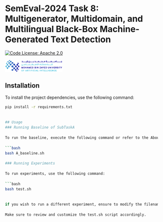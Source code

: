 # SemEval-2024 Task 8: Multigenerator, Multidomain, and Multilingual Black-Box Machine-Generated Text Detection

[![Code License: Apache 2.0](https://img.shields.io/badge/License-Apache_2.0-green.svg)](https://raw.githubusercontent.com/mbzuai-nlp/SemEval2024-task8/subtask_A_and_B/LICENSE)

<p align="left" float="left">
  <img src="images/MBZUAI-logo.png" height="40" />
</p>

## Installation

To install the project dependencies, use the following command:

```bash
pip install -r requirements.txt


## Usage
### Running Baseline of SubTaskA

To run the baseline, execute the following command or refer to the AboutTask.md file for more details:

```bash
bash A_baseline.sh

### Running Experiments

To run experiments, use the following command:

```bash
bash test.sh


if you wish to run a different experiment, ensure to modify the filename in the test.sh script. all experiment files can be found under folder SubtaskA/experiments/

Make sure to review and customize the test.sh script accordingly.